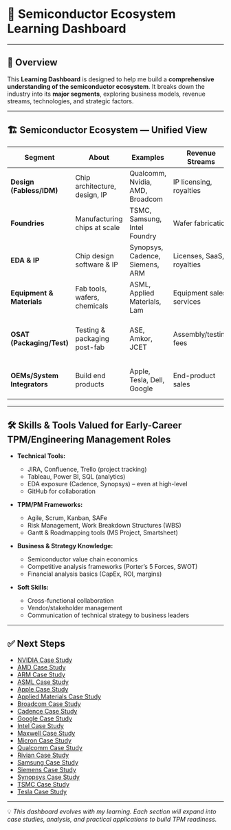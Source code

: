 # 📘 Semiconductor Ecosystem Learning Dashboard  
---

## 🌟 Overview
This **Learning Dashboard** is designed to help me build a **comprehensive understanding of the semiconductor ecosystem**. It breaks down the industry into its **major segments**, exploring business models, revenue streams, technologies, and strategic factors.  

---
## 🏗️ Semiconductor Ecosystem — Unified View

| Segment | About | Examples | Revenue Streams | Business Model | Key Technologies | Innovation Areas | Future Growth | Market Positioning | Interdependencies | Supply Chain Risks | Regulatory/Policy | Financials/Structure | Competitive Dynamics | Emerging Tech |
|---------|-------|----------|-----------------|----------------|------------------|-----------------|---------------|--------------------|-------------------|-------------------|------------------|---------------------|----------------------|---------------|
| **Design (Fabless/IDM)** | Chip architecture, design, IP | Qualcomm, Nvidia, AMD, Broadcom | IP licensing, royalties | Fabless outsourcing fabs | EDA tools, AI/ML design | Energy-efficient, heterogeneous integration | AI accelerators, 5G/6G, automotive | Differentiation via IP, performance | Reliant on foundries + EDA vendors | EDA monopoly, foundry capacity | Export controls, IP laws | High R&D, fabless profitable | Compete on IP, time-to-market | RISC-V, chiplets, neuromorphic |
| **Foundries** | Manufacturing chips at scale | TSMC, Samsung, Intel Foundry | Wafer fabrication | Capacity-based contracts | EUV lithography, packaging, 2nm/3nm | 3D stacking, GAA transistors | HPC, automotive chips | Oligopoly (TSMC dominance) | Relies on ASML, materials suppliers | Equipment bottlenecks (EUV) | Subsidies, CHIPS Act | CapEx heavy, long cycles | TSMC vs Samsung vs Intel | 2nm nodes, quantum, CNT |
| **EDA & IP** | Chip design software & IP | Synopsys, Cadence, Siemens, ARM | Licenses, SaaS, royalties | SaaS + perpetual | Simulation, RTL, verification | AI-driven automation, cloud design | Cloud-based design, AI EDA | High entry barrier oligopoly | Needed by all design players | Vendor lock-in | Export/IP compliance | High-margin recurring | Synopsys vs Cadence rivalry | Generative AI chip design |
| **Equipment & Materials** | Fab tools, wafers, chemicals | ASML, Applied Materials, Lam | Equipment sales, services | CapEx + recurring services | EUV lithography, etching, deposition | High-NA EUV, atomic etching | Advanced packaging demand | Monopoly in EUV (ASML) | Foundries rely on them | Single-supplier choke points | Export bans (China restrictions) | High-margin cyclical | Few global leaders | Next-gen EUV, photonics litho |
| **OSAT (Packaging/Test)** | Testing & packaging post-fab | ASE, Amkor, JCET | Assembly/testing fees | Outsourced services | 2.5D/3D ICs, chiplets | Heterogeneous integration, fan-out | AI/5G packaging, thermal mgmt | Cost-competitive | Depend on foundries → OEMs | Packaging chokepoints | Trade restrictions (Taiwan/MY) | Mid-margin, competitive | Scale + cost efficiency | Co-packaged optics, wafer-level pkg |
| **OEMs/System Integrators** | Build end products | Apple, Tesla, Dell, Google | End-product sales | Vertical + ecosystem lock-in | SoC integration, SW-HW codesign | Custom silicon, EV AI chips | AR/VR, IoT, AI systems | Differentiate via ecosystem | Depend on entire chain | Chip shortage risks | Antitrust/IP | High-margin integration | Speed + ecosystem stickiness | AR/VR hardware, AI-driven systems |  

---

## 🛠️ Skills & Tools Valued for Early-Career TPM/Engineering Management Roles

- **Technical Tools:**  
  - JIRA, Confluence, Trello (project tracking)  
  - Tableau, Power BI, SQL (analytics)  
  - EDA exposure (Cadence, Synopsys) – even at high-level  
  - GitHub for collaboration  

- **TPM/PM Frameworks:**  
  - Agile, Scrum, Kanban, SAFe  
  - Risk Management, Work Breakdown Structures (WBS)  
  - Gantt & Roadmapping tools (MS Project, Smartsheet)  

- **Business & Strategy Knowledge:**  
  - Semiconductor value chain economics  
  - Competitive analysis frameworks (Porter’s 5 Forces, SWOT)  
  - Financial analysis basics (CapEx, ROI, margins)  

- **Soft Skills:**  
  - Cross-functional collaboration  
  - Vendor/stakeholder management  
  - Communication of technical strategy to business leaders  

---

## ✅ Next Steps
 * [NVIDIA Case Study](https://github.com/Ishan0520/TPM-Roadmap/blob/main/NVIDIA%20Case%20Study.md)
 * [AMD Case Study](https://github.com/Ishan0520/TPM-Roadmap/blob/main/AMD.md)
 * [ARM Case Study](https://github.com/Ishan0520/TPM-Roadmap/blob/main/ARM%20Case%20Study.md)
 * [ASML Case Study](https://github.com/Ishan0520/TPM-Roadmap/blob/main/ASML%20Case%20Study.md)
 * [Apple Case Study](https://github.com/Ishan0520/TPM-Roadmap/blob/main/Apple%20Case%20Study.md)
 * [Applied Materials Case Study](https://github.com/Ishan0520/TPM-Roadmap/blob/main/Applied%20Materials%20Case%20Study.md)
 * [Broadcom Case Study](https://github.com/Ishan0520/TPM-Roadmap/blob/main/Broadcom%20Case%20Study.md)
 * [Cadence Case Study](https://github.com/Ishan0520/TPM-Roadmap/blob/main/Cadence%20Case%20Study.md)
 * [Google Case Study](https://github.com/Ishan0520/TPM-Roadmap/blob/main/Google%20Case%20Study.md)
 * [Intel Case Study](https://github.com/Ishan0520/TPM-Roadmap/blob/main/Intel%20Case%20Study.md)
 * [Maxwell Case Study](https://github.com/Ishan0520/TPM-Roadmap/blob/main/Maxwell%20Case%20Study.md)
 * [Micron Case Study](https://github.com/Ishan0520/TPM-Roadmap/blob/main/Micron%20Case%20Study.md)
 * [Qualcomm Case Study](https://github.com/Ishan0520/TPM-Roadmap/blob/main/Qualcomm%20Case%20Study.md)
 * [Rivian Case Study](https://github.com/Ishan0520/TPM-Roadmap/blob/main/Rivian%20%26%20Volkswagen.md)
 * [Samsung Case Study](https://github.com/Ishan0520/TPM-Roadmap/blob/main/Samsung%20Case%20Study.md)
 * [Siemens Case Study](https://github.com/Ishan0520/TPM-Roadmap/blob/main/Siemens%20Case%20Study.md)
 * [Synopsys Case Study](https://github.com/Ishan0520/TPM-Roadmap/blob/main/Synopsys%20Case%20Study.md)
 * [TSMC Case Study](https://github.com/Ishan0520/TPM-Roadmap/blob/main/TSMC%20Case%20Study.md)
 * [Tesla Case Study](https://github.com/Ishan0520/TPM-Roadmap/blob/main/Tesla%20Case%20Study.md)

---

💡 *This dashboard evolves with my learning. Each section will expand into case studies, analysis, and practical applications to build TPM readiness.*
